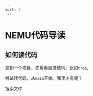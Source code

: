 ```yaml
---
sort: 3
---
```

# NEMU代码导读


## 如何读代码

拿到一个项目，先看看目录结构，比如`tree`,

尝试读代码，从`main`开始。哪里才有呢？

搜索文件





